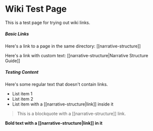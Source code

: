 
# Wiki Test Page

This is a test page for trying out wiki links.

##### Basic Links

Here's a link to a page in the same directory: [[narrative-structure]]

Here's a link with custom text: [[narrative-structure|Narrative Structure Guide]]

##### Testing Content

Here's some regular text that doesn't contain links.

- List item 1
- List item 2
- List item with a [[narrative-structure|link]] inside it

> This is a blockquote with a [[narrative-structure]] link.

**Bold text with a [[narrative-structure|link]] in it**